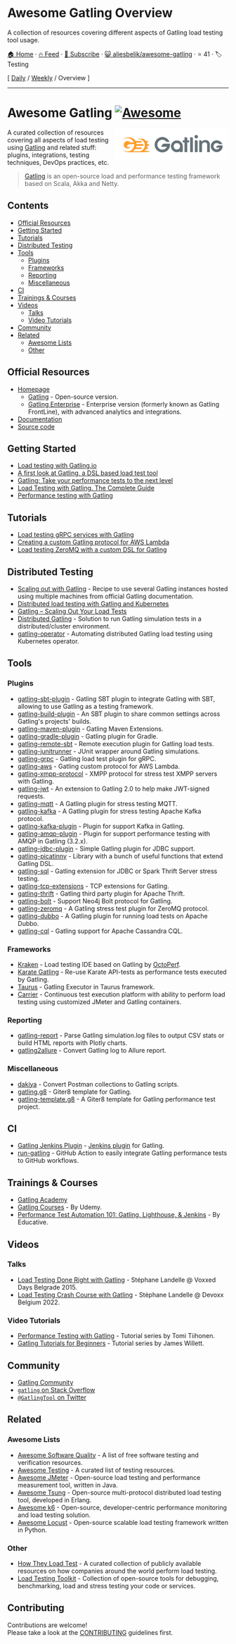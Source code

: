 # Awesome Gatling Overview

A collection of resources covering different aspects of Gatling load testing tool usage.

[🏠 Home](/README.md) · [🔥 Feed](https://test.trackawesomelist.com/aliesbelik/awesome-gatling/feed.xml) · [📮 Subscribe](https://trackawesomelist.us17.list-manage.com/subscribe?u=d2f0117aa829c83a63ec63c2f&id=36a103854c) · [😺 aliesbelik/awesome-gatling](https://github.com/aliesbelik/awesome-gatling/blob/main/README.md) · ⭐ 41 · 🏷️ Testing

[ [Daily](/content/aliesbelik/awesome-gatling/README.md) / [Weekly](/content/aliesbelik/awesome-gatling/week/README.md) / Overview ]

---

# Awesome Gatling [![Awesome](https://awesome.re/badge.svg)](https://awesome.re)

<!--lint ignore double-link-->

[<img src="https://github.com/aliesbelik/awesome-gatling/raw/main/assets/images/gatling-logo.svg" align="right" width="260" alt="Gatling">](https://gatling.io/)

<!--lint ignore double-link-->

A curated collection of resources covering all aspects of load testing using [Gatling](https://gatling.io/) and related stuff: plugins, integrations, testing techniques, DevOps practices, etc.

<!--lint ignore double-link-->

> [Gatling](https://gatling.io/) is an open-source load and performance testing framework based on Scala, Akka and Netty.

## Contents

*   [Official Resources](#official-resources)
*   [Getting Started](#getting-started)
*   [Tutorials](#tutorials)
*   [Distributed Testing](#distributed-testing)
*   [Tools](#tools)
    *   [Plugins](#plugins)
    *   [Frameworks](#frameworks)
    *   [Reporting](#reporting)
    *   [Miscellaneous](#miscellaneous)
*   [CI](#ci)
*   [Trainings & Courses](#trainings--courses)
*   [Videos](#videos)
    *   [Talks](#talks)
    *   [Video Tutorials](#video-tutorials)
*   [Community](#community)
*   [Related](#related)
    *   [Awesome Lists](#awesome-lists)
    *   [Other](#other)

## Official Resources

<!--lint ignore double-link-->

*   [Homepage](https://gatling.io/)
    *   [Gatling](https://gatling.io/open-source/) - Open-source version.
    *   [Gatling Enterprise](https://gatling.io/enterprise/) - Enterprise version (formerly known as Gatling FrontLine), with advanced analytics and integrations.
*   [Documentation](https://gatling.io/docs/gatling/)
*   [Source code](https://github.com/gatling/gatling)

## Getting Started

*   [Load testing with Gatling.io](https://blog.pragmatists.com/load-testing-with-gatling-io-2a128fccfb3e)
*   [A first look at Gatling, a DSL based load test tool](https://callistaenterprise.se/blogg/teknik/2014/04/16/a-first-look-at-gatling-a-dsl-based-load-test-tool/)
*   [Gatling: Take your performance tests to the next level](https://www.thoughtworks.com/insights/blog/gatling-take-your-performance-tests-next-level)
*   [Load Testing with Gatling. The Complete Guide](https://www.james-willett.com/gatling-load-testing-complete-guide/)
*   [Performance testing with Gatling](https://automationrhapsody.com/performance-testing-with-gatling/)

## Tutorials

*   [Load testing gRPC services with Gatling](https://medium.com/@georgeleung_7777/load-testing-grpc-services-with-gatling-990025c77055)
*   [Creating a custom Gatling protocol for AWS Lambda](https://callistaenterprise.se/blogg/teknik/2016/11/26/gatling-custom-protocol/)
*   [Load testing ZeroMQ with a custom DSL for Gatling](http://mintbeans.com/load-testing-zeromq-with-gatling/)

## Distributed Testing

*   [Scaling out with Gatling](https://gatling.io/docs/gatling/guides/scaling_out/) - Recipe to use several Gatling instances hosted using multiple machines from official Gatling documentation.
*   [Distributed load testing with Gatling and Kubernetes](https://medium.com/de-bijenkorf-techblog/https-medium-com-annashepeleva-distributed-load-testing-with-gatling-and-kubernetes-93ebce26edbe)
*   [Gatling – Scaling Out Your Load Tests](https://web.archive.org/web/20210625094528/http://www.nimrodstech.com/gatling-cluster-load-testing/)
*   [Distributed Gatling](https://github.com/Abiy/distGatling) - Solution to run Gatling simulation tests in a distributed/cluster environment.
*   [gatling-operator](https://github.com/st-tech/gatling-operator) - Automating distributed Gatling load testing using Kubernetes operator.

## Tools

### Plugins

*   [gatling-sbt-plugin](https://github.com/gatling/gatling-sbt-plugin) - Gatling SBT plugin to integrate Gatling with SBT, allowing to use Gatling as a testing framework.
*   [gatling-build-plugin](https://github.com/gatling/gatling-build-plugin) - An SBT plugin to share common settings across Gatling's projects' builds.
*   [gatling-maven-plugin](https://github.com/gatling/gatling-maven-plugin) - Gatling Maven Extensions.
*   [gatling-gradle-plugin](https://github.com/gatling/gatling-gradle-plugin) - Gatling plugin for Gradle.
*   [gatling-remote-sbt](https://github.com/Pravoru/gatling-remote-sbt) - Remote execution plugin for Gatling load tests.
*   [gatling-junitrunner](https://github.com/Pravoru/gatling-junitrunner) - JUnit wrapper around Gatling simulations.
*   [gatling-grpc](https://github.com/phiSgr/gatling-grpc) - Gatling load test plugin for gRPC.
*   [gatling-aws](https://github.com/callistaenterprise/gatling-aws) - Gatling custom protocol for AWS Lambda.
*   [gatling-xmpp-protocol](https://github.com/TLmaK0/gatling-xmpp-protocol) - XMPP protocol for stress test XMPP servers with Gatling.
*   [gatling-jwt](https://bitbucket.org/atlassianlabs/gatling-jwt/) - An extension to Gatling 2.0 to help make JWT-signed requests.
*   [gatling-mqtt](https://github.com/mnogu/gatling-mqtt) - A Gatling plugin for stress testing MQTT.
*   [gatling-kafka](https://github.com/mnogu/gatling-kafka) - A Gatling plugin for stress testing Apache Kafka protocol.
*   [gatling-kafka-plugin](https://github.com/Tinkoff/gatling-kafka-plugin) - Plugin for support Kafka in Gatling.
*   [gatling-amqp-plugin](https://github.com/Tinkoff/gatling-amqp-plugin) - Plugin for support performance testing with AMQP in Gatling (3.2.x).
*   [gatling-jdbc-plugin](https://github.com/Tinkoff/gatling-jdbc-plugin) - Simple Gatling plugin for JDBC support.
*   [gatling-picatinny](https://github.com/Tinkoff/gatling-picatinny) - Library with a bunch of useful functions that extend Gatling DSL.
*   [gatling-sql](https://github.com/tmcgrath/gatling-sql) - Gatling extension for JDBC or Spark Thrift Server stress testing.
*   [gatling-tcp-extensions](https://github.com/scalecube/gatling-tcp-extensions) - TCP extensions for Gatling.
*   [gatling-thrift](https://github.com/3tty0n/gatling-thrift) - Gatling third party plugin for Apache Thrift.
*   [gatling-bolt](https://github.com/sarmbruster/gatling-bolt) - Support Neo4j Bolt protocol for Gatling.
*   [gatling-zeromq](https://github.com/softwaremill/gatling-zeromq) - A Gatling stress test plugin for ZeroMQ protocol.
*   [gatling-dubbo](https://github.com/youzan/gatling-dubbo) - A Gatling plugin for running load tests on Apache Dubbo.
*   [gatling-cql](https://github.com/gatling-cql/GatlingCql) - Gatling support for Apache Cassandra CQL.

### Frameworks

*   [Kraken](https://github.com/OctoPerf/kraken) - Load testing IDE based on Gatling by [OctoPerf](https://octoperf.com/categories/kraken/).
*   [Karate Gatling](https://karatelabs.github.io/karate/karate-gatling/) - Re-use Karate API-tests as performance tests executed by Gatling.
*   [Taurus](https://gettaurus.org/docs/Gatling/) - Gatling Executor in Taurus framework.
*   [Carrier](https://getcarrier.io/) - Continuous test execution platform with ability to perform load testing using customized JMeter and Gatling containers.

### Reporting

*   [gatling-report](https://github.com/nuxeo/gatling-report) - Parse Gatling simulation.log files to output CSV stats or build HTML reports with Plotly charts.
*   [gatling2allure](https://github.com/biski/gatling2allure) - Convert Gatling log to Allure report.

### Miscellaneous

*   [dakiya](https://github.com/rupeshmore/dakiya) - Convert Postman collections to Gatling scripts.
*   [gatling.g8](https://github.com/gatling/gatling.g8) - Giter8 template for Gatling.
*   [gatling-template.g8](https://github.com/Tinkoff/gatling-template.g8) - A Giter8 template for Gatling performance test project.

## CI

*   [Gatling Jenkins Plugin](https://github.com/jenkinsci/gatling-plugin) - [Jenkins plugin](https://plugins.jenkins.io/gatling/) for Gatling.
*   [run-gatling](https://github.com/liatrio/run-gatling) - GitHub Action to easily integrate Gatling performance tests to GitHub workflows.

## Trainings & Courses

*   [Gatling Academy](https://gatling.io/academy/)
*   [Gatling Courses](https://www.udemy.com/topic/gatling/) - By Udemy.
*   [Performance Test Automation 101: Gatling, Lighthouse, & Jenkins](https://www.educative.io/courses/performance-test-automation-101-gatling-lighthouse-jenkins) - By Educative.

## Videos

### Talks

*   [Load Testing Done Right with Gatling](https://www.youtube.com/watch?v=VUPTaPms210) - Stéphane Landelle @ Voxxed Days Belgrade 2015.
*   [Load Testing Crash Course with Gatling](https://www.youtube.com/watch?v=RiM1GsVSbzM) - Stéphane Landelle @ Devoxx Belgium 2022.

### Video Tutorials

*   [Performance Testing with Gatling](https://www.youtube.com/playlist?list=PLd4gvNaNZ4T3NCWsv3zwHYlLGtr9s1-Fz) - Tutorial series by Tomi Tiihonen.
*   [Gatling Tutorials for Beginners](https://www.youtube.com/playlist?list=PLw_jGKXm9lIYpTotIJ-R31pXS7qqwXstt) - Tutorial series by James Willett.

## Community

*   [Gatling Community](https://community.gatling.io/)
*   [`gatling` on Stack Overflow](https://stackoverflow.com/questions/tagged/gatling+or+scala-gatling+or+gatling-plugin)
*   [`@GatlingTool` on Twitter](https://twitter.com/gatlingtool)

## Related

### Awesome Lists

*   [Awesome Software Quality](https://github.com/ligurio/software-quality-wiki) - A list of free software testing and verification resources.
*   [Awesome Testing](https://github.com/TheJambo/awesome-testing) - A curated list of testing resources.
*   [Awesome JMeter](https://github.com/aliesbelik/awesome-jmeter) - Open-source load testing and performance measurement tool, written in Java.
*   [Awesome Tsung](https://github.com/aliesbelik/awesome-tsung) - Open-source multi-protocol distributed load testing tool, developed in Erlang.
*   [Awesome k6](https://github.com/grafana/awesome-k6) - Open-source, developer-centric performance monitoring and load testing solution.
*   [Awesome Locust](https://github.com/aliesbelik/awesome-locust) - Open-source scalable load testing framework written in Python.

### Other

*   [How They Load Test](https://github.com/aliesbelik/how-they-load) - A curated collection of publicly available resources on how companies around the world perform load testing.
*   [Load Testing Toolkit](https://github.com/aliesbelik/load-testing-toolkit) - Collection of open-source tools for debugging, benchmarking, load and stress testing your code or services.

## Contributing

Contributions are welcome!<br>
Please take a look at the [CONTRIBUTING](https://github.com/aliesbelik/awesome-gatling/blob/main/README.md/CONTRIBUTING.md) guidelines first.

